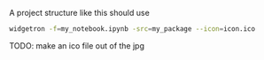 A project structure like this should use
```bash
widgetron -f=my_notebook.ipynb -src=my_package --icon=icon.ico
```

TODO: make an ico file out of the jpg
